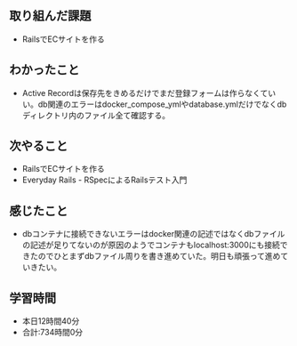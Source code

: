 ## 取り組んだ課題
- RailsでECサイトを作る
## わかったこと
- Active Recordは保存先をきめるだけでまだ登録フォームは作らなくていい。db関連のエラーはdocker_compose_ymlやdatabase.ymlだけでなくdbディレクトリ内のファイル全て確認する。
## 次やること
- RailsでECサイトを作る
- Everyday Rails - RSpecによるRailsテスト入門
## 感じたこと
- dbコンテナに接続できないエラーはdocker関連の記述ではなくdbファイルの記述が足りてないのが原因のようでコンテナもlocalhost:3000にも接続できたのでひとまずdbファイル周りを書き進めていた。明日も頑張って進めていきたい。
## 学習時間
- 本日12時間40分<br>
- 合計:734時間0分
